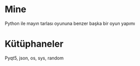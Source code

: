 # Mine

Python ile mayın tarlası oyununa benzer başka bir oyun yapımı

# Kütüphaneler

Pyqt5, json, os, sys, random
